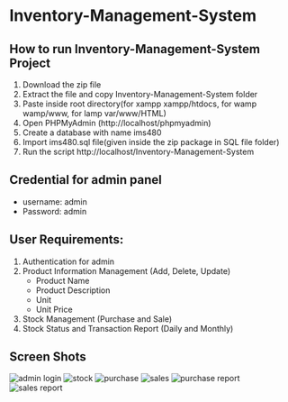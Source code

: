# Inventory-Management-System
## How to run Inventory-Management-System Project
1. Download the zip file
2. Extract the file and copy Inventory-Management-System folder
3. Paste inside root directory(for xampp xampp/htdocs, for wamp wamp/www, for lamp var/www/HTML)
4. Open PHPMyAdmin (http://localhost/phpmyadmin)
5. Create a database with name ims480
6. Import ims480.sql file(given inside the zip package in SQL file folder)
7. Run the script http://localhost/Inventory-Management-System

## Credential for admin panel
- username: admin
- Password: admin

## User Requirements:
1. Authentication for admin
2. Product Information Management (Add, Delete, Update)
   - Product Name
   - Product Description
   - Unit
   - Unit Price
3. Stock Management (Purchase and Sale)
4. Stock Status and Transaction Report (Daily and Monthly)
## Screen Shots
![admin login](https://user-images.githubusercontent.com/38730778/212720829-dc8a14dc-4125-49ec-9375-fba999fc5f1f.JPG)
![stock](https://user-images.githubusercontent.com/38730778/212720833-8b98b642-54ee-4eb1-a8ed-022d3552d853.JPG)
![purchase](https://user-images.githubusercontent.com/38730778/212720812-4926957c-a7aa-456e-a547-d04f8576eab2.JPG)
![sales](https://user-images.githubusercontent.com/38730778/212720820-09add760-b979-49f8-8ed4-a322d966211e.JPG)
![purchase report](https://user-images.githubusercontent.com/38730778/212720823-34af56a2-1827-4d6f-abc1-7fd13cbaeac6.JPG)
![sales report](https://user-images.githubusercontent.com/38730778/212720825-0636c339-1897-4649-94d2-095625c09240.JPG)


